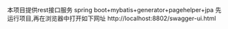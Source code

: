 本项目提供rest接口服务
spring boot+mybatis+generator+pagehelper+jpa
先运行项目,再在浏览器中打开如下网址
http://localhost:8802/swagger-ui.html